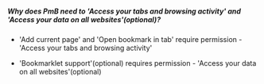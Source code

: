 ##### Why does PmB need to 'Access your tabs and browsing activity' and 'Access your data on all websites'(optional)?

- 'Add current page' and 'Open bookmark in tab' require permission - 'Access your tabs and browsing activity'

- 'Bookmarklet support'(optional) requires permission - 'Access your data on all websites'(optional)
